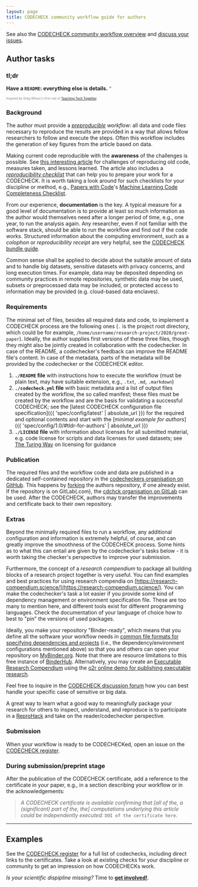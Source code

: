 ```yaml
---
layout: page
title: CODECHECK community workflow guide for authors
---
```


See also the [CODECHECK community workflow overview](/guide/community-workflow-overview) and [discuss your issues](https://github.com/orgs/codecheckers/discussions).

## Author tasks

### tl;dr

**Have a `README`: everything else is details.** <span style="color: grey;">*</span>

<span style="font-size: 60%; color: grey;">Inspired by Greg Wilson's first rule of <a href="http://teachtogether.tech/" title="Teaching Tech Together">Teaching Tech Together</a>.</span>

### Background

The author must provide a _[preproducible](https://doi.org/10.1038/d41586-018-05256-0) workflow_:
all data and code files necessary to reproduce the results are provided in a way that allows fellow researchers to follow and execute the steps.
Often this workflow includes the generation of key figures from the article based on data.

Making current code reproducible with the **awareness** of the challenges is possible.
See [this interesting article](https://www.nature.com/articles/d41586-020-02462-7) for challenges of reproducing old code, measures taken, and lessons learned.
The article also includes a [_reproducibility checklist_](https://doi.org/10.1038/d41586-020-02462-7) that can help you to prepare your work for a CODECHECK.
It is worth taking a look around for such checklists for your discipline or method, e.g., [Papers with Code](https://paperswithcode.com/)'s [Machine Learning Code Completeness Checklist](https://medium.com/paperswithcode/ml-code-completeness-checklist-e9127b168501).

From our experience, **documentation** is the key.
A typical measure for a good level of documentation is to provide at least so much information as the author would themselves need after a longer period of time, e.g., one year, to run the analysis again.
Any researcher, even if not familiar with the software stack, should be able to run the workflow and find out if the code works.
Structured information about the computing environment, such as a _colophon_ or _reproducibility receipt_ are very helpful, see the [CODECHECK bundle guide](/guide/bundle).

Common sense shall be applied to decide about the suitable amount of data and to handle big datasets, sensitive datasets with privacy concerns, and long execution times.
For example, data may be deposited depending on community practices in remote repositories, synthetic data may be used, subsets or preprocessed data may be included, or protected access to information may be provided (e.g. cloud-based data enclaves).

### Requirements

The minimal set of files, besides all required data and code, to implement a CODECHECK process are the following ones (`.` is the project root directory, which could be for example, `/home/username/research-project/2020/great-paper`).
Ideally, the author supplies first versions of these three files, though they might also be jointly created in collaboration with the codechecker.
In case of the README, a codechecker's feedback can improve the README file's content.
In case of the metadata,  parts of the metadata will be provided by the codechecker or the CODECHECK editor.

1. **`./README` file** with instructions how to execute the workflow (must be plain text, may have suitable extension, e.g., `.txt`, `.md`, `.markdown`)
1. **`./codecheck.yml` file** with basic metadata and a list of output files created by the workflow, the so called manifest; these files must be created by the workflow and are the basis for validating a successful CODECHECK; see the [latest CODECHECK configuration file specification]({{ 'spec/config/latest' | absolute_url }}) for the required and optional contents and start with the [_minimal example for authors_]({{ 'spec/config/1.0/#tldr-for-authors' | absolute_url }})
1. **`./LICENSE` file** with information about licenses for all submitted material, e.g. code license for scripts and data licenses for used datasets; see [The Turing Way](https://book.the-turing-way.org/reproducible-research/licensing.html) on licensing for guidance

### Publication

The required files and the workflow code and data are published in a dedicated self-contained repository in the [codecheckers organisation on GitHub](https://github.com/codecheckers/).
This happens by [forking](https://help.github.com/en/github/getting-started-with-github/fork-a-repo) the authors repository, if one already exist.
If the repository is on GitLab(.com), the [cdchck organisation on GitLab](https://gitlab.com/cdchck) can be used.
After the CODECHECK, authors may transfer the improvements and certificate back to their own repository.

### Extras

Beyond the minimally required files to run a workflow, any additional configuration and information is extremely helpful, of course, and can greatly improve the smoothness of the CODECHECK process.
Some hints as to what this can entail are given by the codechecker's tasks below - it is worth taking the checker's perspective to improve your submission.

Furthermore, the concept of a _research compendium_ to package all building blocks of a research project together is very useful.
You can find examples and best practices for using research compendia on [https://research-compendium.science/](https://research-compendium.science/).
You can make the codechecker's task a lot easier if you provide some kind of dependency management or environment specification file.
These are too many to mention here, and different tools exist for different programming languages.
Check the documentation of your language of choice how to best to "pin" the versions of used packages.

Ideally, you make your repository "Binder-ready", which means that you define all the software your workflow needs in [common file formats for specifying dependencies and projects](https://mybinder.readthedocs.io/en/latest/howto/languages.html) (i.e., the dependency/environment configurations mentioned above) so that you and others can open your repository on [MyBinder.org](https://mybinder.org/).
Note that there are resource limitations to this free instance of [BinderHub](https://mybinder.readthedocs.io/en/latest/).
Alternatively, you may create an [Executable Research Compendium](https://doi.org/10.1045/january2017-nuest) using the [o2r online demo for publishing executable research](https://o2r.info/results/).

Feel free to inquire in the [CODECHECK discussion forum](https://github.com/orgs/codecheckers/discussions) how you can best handle your specific case of sensitive or big data.

A great way to learn what a good way to meaningfully package your research for others to inspect, understand, and reproduce is to participate in a [ReproHack](https://reprohack.github.io/reprohack-hq/) and take on the reader/codechecker perspective.

### Submission

When your workflow is ready to be CODECHECKed, open an issue on the [CODECHECK register](https://github.com/codecheckers/register/issues/new/choose).

### During submission/preprint stage

After the publication of the CODECHECK certificate, add a reference to the certificate in your paper, e.g., in a section describing your workflow or in the acknowledgements:

> _A CODECHECK certificate is available confirming that [all of the, a (significant) part of the, the] computations underlying this article could be independently executed:_ `DOI of the certificate here`.

------

## Examples

See the [CODECHECK register](/register) for a full list of codechecks, including direct links to the certificates.
Take a look at existing checks for your discipline or community to get an impression on how CODECHECKs work.

_Is your scientific dispipline missing?_ Time to **[get involved!](/get-involved)**.
